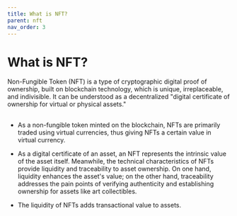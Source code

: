 ```yaml
---
title: What is NFT?
parent: nft
nav_order: 3
---
```


# What is NFT?

Non-Fungible Token (NFT) is a type of cryptographic digital proof of ownership, built on blockchain technology, which is unique, irreplaceable, and indivisible. It can be understood as a decentralized "digital certificate of ownership for virtual or physical assets."

## 
- As a non-fungible token minted on the blockchain, NFTs are primarily traded using virtual currencies, thus giving NFTs a certain value in virtual currency.


- As a digital certificate of an asset, an NFT represents the intrinsic value of the asset itself. Meanwhile, the technical characteristics of NFTs provide liquidity and traceability to asset ownership. On one hand, liquidity enhances the asset's value; on the other hand, traceability addresses the pain points of verifying authenticity and establishing ownership for assets like art collectibles.


- The liquidity of NFTs adds transactional value to assets.

